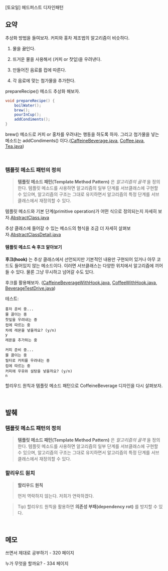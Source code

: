 [토요일] 헤드퍼스트 디자인패턴

## 요약

추상화 방법을 들여보자. 커피와 홍차 제조법의 알고리즘이 비슷하다.

01. 물을 끓인다.

02. 뜨거운 물을 사용해서 (커피 or 찻잎)을 우려낸다.

03. 만들어진 음료를 컵에 따른다.

04. 각 음료에 맞는 첨가물을 추가한다.

prepareRecipe() 메소드 추상화 해보자.

```java
void prepareRecipe() {
    boilWater();
    brew();
    pourInCup();
    addCondiments();
}
```

brew() 메소드로 커피 or 홍차를 우려내는 행동을 하도록 하자. 그리고 첨가물을 넣는 메소드는 addCondiments() 이다.([CaffeineBeverage.java](../../headfirst-designpatterns/TemplateMethodPattern/StarbuzUpgrade/src/CaffeineBeverage.java), [Coffee.java](../../headfirst-designpatterns/TemplateMethodPattern/StarbuzUpgrade/src/Coffee.java), [Tea.java](../../headfirst-designpatterns/TemplateMethodPattern/StarbuzUpgrade/src/Tea.java))

</br>

### 템플릿 메소드 패턴의 정의

> __템플릿 메소드 패턴(Template Method Pattern)__ 은 _알고리즘의 골격_ 을 정의한다.
> 템플릿 메소드를 사용하면 알고리즘의 일부 단계를 서브클래스에 구현할 수 있으며, 알고리즘의 구조는 그대로 유지하면서 알고리즘의 특정 단계를 서브클래스에서 재정의할 수 있다.

템플릿 메소드와 기본 단계(primitive operation)가 어떤 식으로 정의되는지 자세히 보자.[AbstractClass.java](../../headfirst-designpatterns/TemplateMethodPattern/TemplateMethodPatternDefine/src/AbstractClass.java)

추상 클래스에 들어갈 수 있는 메소드의 형식을 조금 더 자세히 살펴보자.[AbstractClassDetail.java](../../headfirst-designpatterns/TemplateMethodPattern/TemplateMethodPatternDefine/src/AbstractClassDetail.java)

#### 템플릿 메소드 속 후크 알아보기

__후크(hook)__ 는 추상 클래스에서 선언되지만 기본적인 내용만 구현되어 있거나 아무 코드도 들어있지 않는 메소드이다.
이러면 서브클래스는 다양한 위치에서 알고리즘에 끼어들 수 있다. 물론 그냥 무시하고 넘어갈 수도 있다.

후크를 활용해보자. ([CaffeineBeverageWithHook.java](../../headfirst-designpatterns/TemplateMethodPattern/StarbuzUpgradeWithHook/src/CaffeineBeverageWithHook.java), [CoffeeWithHook.java](../../headfirst-designpatterns/TemplateMethodPattern/StarbuzUpgradeWithHook/src/CoffeeWithHook.java), [BeverageTestDrive.java](../../headfirst-designpatterns/TemplateMethodPattern/StarbuzUpgradeWithHook/src/BeverageTestDrive.java))

테스트:

```
홍차 준비 중...
물 끓이는 중
찻잎을 우려내는 중
컵에 따르는 중
차에 레몬을 넣을까요? (y/n)
y
레몬을 추가하는 중

커피 준비 중...
물 끓이는 중
필터로 커피를 우려내는 중
컵에 따르는 중
커피에 우유와 설탕을 넣을까요? (y/n)
n
```

할리우드 원칙과 템플릿 메소드 패턴으로 CoffeineBeverage 디자인을 다시 살펴보자.

</br>

## 발췌

### 템플릿 메소드 패턴의 정의

> __템플릿 메소드 패턴(Template Method Pattern)__ 은 _알고리즘의 골격_ 을 정의한다.
> 템플릿 메소드를 사용하면 알고리즘의 일부 단계를 서브클래스에 구현할 수 있으며, 알고리즘의 구조는 그대로 유지하면서 알고리즘의 특정 단계를 서브클래스에서 재정의할 수 있다.

### 할리우드 원치

> __할리우드 원칙__
>
> 먼저 역락하지 않는다. 저희가 연락하겠다.

> Tip) 할리우드 원칙을 활용하면 __의존성 부패(dependency rot)__ 를 방지할 수 있다.

</br>

## 메모

쓰면서 제대로 공부하기 - 320 페이지

누가 무엇을 할까요? - 334 페이지